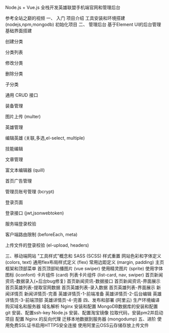 Node.js + Vue.js 全栈开发英雄联盟手机端官网和管理后台

参考全站之巅的视频
一、 入门
项目介绍
工具安装和环境搭建(nodejs,npm,mongodb)
初始化项目
二、 管理后台
基于Element UI的后台管理基础界面搭建

创建分类

分类列表

修改分类

删除分类

子分类

通用 CRUD 接口

装备管理

图片上传 (multer)

英雄管理

编辑英雄 (关联,多选,el-select, multiple)

技能编辑

文章管理

富文本编辑器 (quill)

首页广告管理

管理员账号管理 (bcrypt)

登录页面

登录接口 (jwt,jsonwebtoken)

服务端登录校验

客户端路由限制 (beforeEach, meta)

上传文件的登录校验 (el-upload, headers)

三、移动端网站
"工具样式"概念和 SASS (SCSS)
样式重置
网站色彩和字体定义 (colors, text)
通用flex布局样式定义 (flex)
常用边距定义 (margin, padding)
主页框架和顶部菜单
首页顶部轮播图片 (vue swiper)
使用精灵图片 (sprite)
使用字体图标 (iconfont)
卡片组件 (card)
列表卡片组件 (list-card, nav, swiper)
首页新闻资讯-数据录入(+后台bug修复)
首页新闻资讯-数据接口
首页新闻资讯-界面展示
首页英雄列表-提取官网数据
首页英雄列表-录入数据
首页英雄列表-界面展示
新闻详情页
新闻详情页-完善
英雄详情页-1-前端准备
英雄详情页-2-后台编辑
英雄详情页-3-前端顶部
英雄详情页-4-完善
四、发布和部署 (阿里云)
生产环境编译
购买域名和服务器
域名解析
Nginx 安装和配置
MongoDB数据库的安装和配置
git 安装、配置ssh-key
Node.js 安装、配置淘宝镜像
拉取代码，安装pm2并启动项目
配置 Nginx 的反向代理
迁移本地数据到服务器 (mongodump)
五、进阶
使用免费SSL证书启用HTTPS安全连接
使用阿里云OSS云存储存放上传文件
